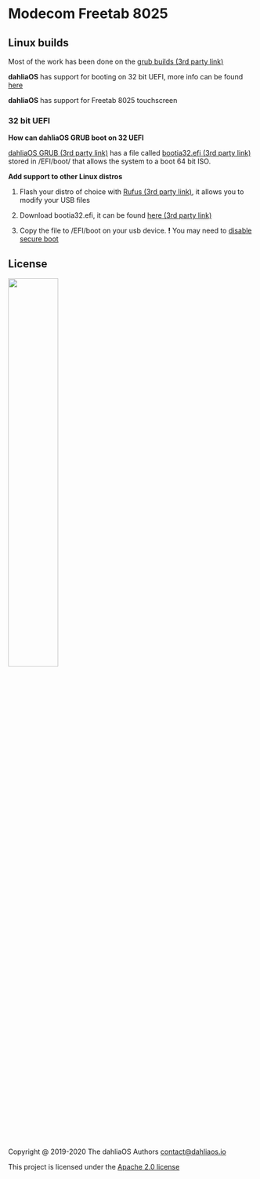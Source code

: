 # Modecom Freetab 8025

## Linux builds

Most of the work has been done on the [grub builds (3rd party link)](https://github.com/HexaOneOfficial/dahliaos)

**dahliaOS** has support for booting on 32 bit UEFI, more info can be found [here](#32-bit-uefi)

**dahliaOS** has support for Freetab 8025 touchscreen

### 32 bit UEFI

**How can dahliaOS GRUB boot on 32 UEFI**

[dahliaOS GRUB (3rd party link)](https://github.com/HexaOneOfficial/dahliaos) has a file called [bootia32.efi (3rd party link)](https://github.com/HexaOneOfficial/dahliaos/blob/master/BOOT/bootia32.efi) stored in /EFI/boot/ that allows the system to a boot 64 bit ISO.

**Add support to other Linux distros**

1. Flash your distro of choice with [Rufus (3rd party link)](https://rufus.ie/), it allows you to modify your USB files

2. Download bootia32.efi, it can be found [here (3rd party link)](https://github.com/HexaOneOfficial/dahliaos/blob/master/BOOT/bootia32.efi?raw=true)

3. Copy the file to /EFI/boot on your usb device. **!** You may need to [disable secure boot](../../assets/secure-boot/Disable-Secure-Boot.md)

## License

<p align="left">
  <img width="45%" src="https://github.com/dahlia-os/brand/blob/master/Logo%20SVGs/dahliaOS%20logo%20with%20text%20(drop%20shadow).svg"
</p>

Copyright @ 2019-2020 The dahliaOS Authors contact@dahliaos.io

This project is licensed under the [Apache 2.0 license](../../LICENSE)
